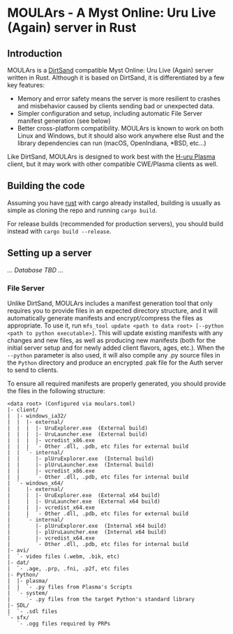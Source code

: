 # MOULArs - A Myst Online: Uru Live (Again) server in Rust

## Introduction
MOULArs is a [DirtSand](https://github.com/H-uru/dirtsand) compatible Myst
Online: Uru Live (Again) server written in Rust.  Although it is based on
DirtSand, it is differentiated by a few key features:
* Memory and error safety means the server is more resilient to crashes and 
  misbehavior caused by clients sending bad or unexpected data.
* Simpler configuration and setup, including automatic File Server manifest
  generation (see below)
* Better cross-platform compatibility.  MOULArs is known to work on both
  Linux and Windows, but it should also work anywhere else Rust and the
  library dependencies can run (macOS, OpenIndiana, *BSD, etc...)

Like DirtSand, MOULArs is designed to work best with the
[H-uru Plasma](https://github.com/H-uru/Plasma) client, but it may work
with other compatible CWE/Plasma clients as well.

## Building the code
Assuming you have [rust](https://www.rust-lang.org/) with cargo already
installed, building is usually as simple as cloning the repo and running
`cargo build`.

For release builds (recommended for production servers), you should build
instead with `cargo build --release`.

## Setting up a server
*... Database TBD ...*

### File Server
Unlike DirtSand, MOULArs includes a manifest generation tool that only
requires you to provide files in an expected directory structure, and it
will automatically generate manifests and encrypt/compress the files as
appropriate.  To use it, run
`mfs_tool update <path to data root> [--python <path to python executable>]`.
This will update existing manifests with any changes and new files, as well as
producing new manifests (both for the initial server setup and for newly added
client flavors, ages, etc.).  When the `--python` parameter is also used, it
will also compile any .py source files in the `Python` directory and produce
an encrypted .pak file for the Auth server to send to clients.

To ensure all required manifests are properly generated, you should provide
the files in the following structure:

```
<data root> (Configured via moulars.toml)
|- client/
|  |- windows_ia32/
|  |  |- external/
|  |  |  |- UruExplorer.exe  (External build)
|  |  |  |- UruLauncher.exe  (External build)
|  |  |  |- vcredist_x86.exe
|  |  |  `- Other .dll, .pdb, etc files for external build
|  |  `- internal/
|  |     |- plUruExplorer.exe  (Internal build)
|  |     |- plUruLauncher.exe  (Internal build)
|  |     |- vcredist_x86.exe
|  |     `- Other .dll, .pdb, etc files for internal build
|  `- windows_x64/
|     |- external/
|     |  |- UruExplorer.exe  (External x64 build)
|     |  |- UruLauncher.exe  (External x64 build)
|     |  |- vcredist_x64.exe
|     |  `- Other .dll, .pdb, etc files for external build
|     `- internal/
|        |- plUruExplorer.exe  (Internal x64 build)
|        |- plUruLauncher.exe  (Internal x64 build)
|        |- vcredist_x64.exe
|        `- Other .dll, .pdb, etc files for internal build
|- avi/
|  `- video files (.webm, .bik, etc)
|- dat/
|  `- .age, .prp, .fni, .p2f, etc files
|- Python/
|  |- plasma/
|  |  `- .py files from Plasma's Scripts
|  `- system/
|     `- .py files from the target Python's standard library
|- SDL/
|  `- .sdl files
`- sfx/
   `- .ogg files required by PRPs
```
